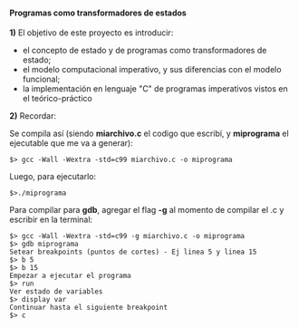 #### **Programas como transformadores de estados**

**1)** El objetivo de este proyecto es introducir:

* el concepto de estado y de programas como transformadores de estado;
* el modelo computacional imperativo, y sus diferencias con el modelo funcional;
* la implementación en lenguaje "C" de programas imperativos vistos en el teórico-práctico


**2)** Recordar:

Se compila así (siendo **miarchivo.c** el codigo que escribí, y **miprograma** el ejecutable que me va a generar):

```
$> gcc -Wall -Wextra -std=c99 miarchivo.c -o miprograma
```

Luego, para ejecutarlo:

```
$>./miprograma
```

Para compilar para **gdb**, agregar el flag **-g** al momento de compilar el .c y escribir en la terminal:

```
$> gcc -Wall -Wextra -std=c99 -g miarchivo.c -o miprograma
$> gdb miprograma
Setear breakpoints (puntos de cortes) - Ej linea 5 y linea 15
$> b 5
$> b 15
Empezar a ejecutar el programa
$> run
Ver estado de variables
$> display var
Continuar hasta el siguiente breakpoint 
$> c
```



